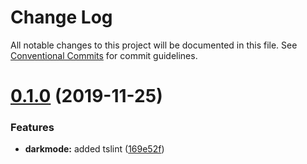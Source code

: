 # Change Log

All notable changes to this project will be documented in this file.
See [Conventional Commits](https://conventionalcommits.org) for commit guidelines.

# [0.1.0](https://github.com/Novicell/frontend-packages/compare/@novicell/darkmode-detector@0.0.9...@novicell/darkmode-detector@0.1.0) (2019-11-25)


### Features

* **darkmode:** added tslint ([169e52f](https://github.com/Novicell/frontend-packages/commit/169e52f699fa3de8a36be86f9b1484c2f064ae31))
